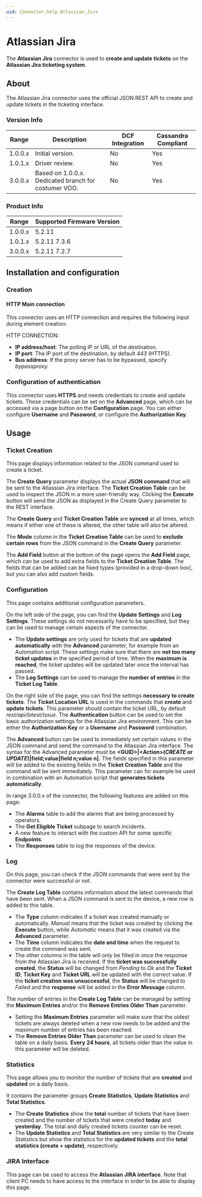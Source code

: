 ```yaml
---
uid: Connector_help_Atlassian_Jira
---
```


# Atlassian Jira

The **Atlassian Jira** connector is used to **create and update tickets** on the **Atlassian Jira ticketing system**.

## About

The Atlassian Jira connector uses the official JSON REST API to create and update tickets in the ticketing interface.

### Version Info

| **Range** | **Description**                                      | **DCF Integration** | **Cassandra Compliant** |
|------------------|------------------------------------------------------|---------------------|-------------------------|
| 1.0.0.x          | Initial version.                                     | No                  | Yes                     |
| 1.0.1.x          | Driver review.                                       | No                  | Yes                     |
| 3.0.0.x          | Based on 1.0.0.x. Dedicated branch for costumer VOO. | No                  | Yes                     |

### Product Info

| Range | Supported Firmware Version |
|------------------|-----------------------------|
| 1.0.0.x          | 5.2.11                      |
| 1.0.1.x          | 5.2.11 7.3.6                |
| 3.0.0.x          | 5.2.11 7.2.7                |

## Installation and configuration

### Creation

#### HTTP Main connection

This connector uses an HTTP connection and requires the following input during element creation:

HTTP CONNECTION:

- **IP address/host**: The polling IP or URL of the destination.
- **IP port**: The IP port of the destination, by default *443* (HTTPS).
- **Bus address**: If the proxy server has to be bypassed, specify *bypassproxy.*

### Configuration of authentication

This connector uses **HTTPS** and needs credentials to create and update tickets. These credentials can be set on the **Advanced** page, which can be accessed via a page button on the **Configuration** page.
You can either configure **Username** and **Password**, or configure the **Authorization Key**.

## Usage

### Ticket Creation

This page displays information related to the JSON command used to create a ticket.

The **Create Query** parameter displays the actual **JSON** **command** that will be sent to the Atlassian Jira interface. The **Ticket Creation Table** can be used to inspect the JSON in a more user-friendly way. Clicking the **Execute** button will send the JSON as displayed in the Create Query parameter to the REST interface.

The **Create Query** and **Ticket Creation Table** are **synced** at all times, which means if either one of these is altered, the other table will also be altered.

The **Mode** column in the **Ticket Creation Table** can be used to **exclude certain rows** from the JSON command in the **Create Query** parameter.

The **Add Field** button at the bottom of the page opens the **Add Field** page, which can be used to add extra fields to the **Ticket Creation Table**. The fields that can be added can be fixed types (provided in a drop-down box), but you can also add custom fields.

### Configuration

This page contains additional configuration parameters.

On the left side of the page, you can find the **Update Settings** and **Log Settings**. These settings do not necessarily have to be specified, but they can be used to manage certain aspects of the connector.

- The **Update settings** are only used for tickets that are **updated automatically** with the **Advanced** parameter, for example from an Automation script. These settings make sure that there are **not too many ticket updates** in the specified period of time. When the **maximum is reached**, the ticket updates will be updated later once the interval has passed.
- The **Log Settings** can be used to manage the **number of entries** in the **Ticket Log Table**.

On the right side of the page, you can find the settings **necessary** **to create tickets**. The **Ticket Location URL** is used in the commands that **create** and **update** **tickets**. This parameter should contain the ticket URL, by default *rest/api/latest/issue*. The **Authentication** button can be used to set the basic authorization settings for the Atlassian Jira environment. This can be either the **Authorization Key** or a **Username** and **Password** combination.

The **Advanced** button can be used to immediately set certain values in the JSON command and send the command to the Atlassian Jira interface. The syntax for the Advanced parameter must be **\<GUID\>\|\<Action\>(*CREATE* or *UPDATE*)\|field;value\|field n;value n\|.** The fields specified in this parameter will be added to the existing fields in the **Ticket Creation Table** and the command will be sent immediately. This parameter can for example be used in combination with an Automation script that **generates tickets automatically**.

In range 3.0.0.x of the connector, the following features are added on this page:

- The **Alarms** table to add the alarms that are being processed by operators.
- The **Get Eligible Ticket** subpage to search incidents.
- A new feature to interact with the custom API for some specific **Endpoints**.
- The **Responses** table to log the responses of the device.

### Log

On this page, you can check if the JSON commands that were sent by the connector were successful or not.

The **Create Log Table** contains information about the latest commands that have been sent. When a JSON command is sent to the device, a new row is added to this table.

- The **Type** column indicates if a ticket was created manually or automatically. *Manual* means that the ticket was created by clicking the **Execute** button, while *Automatic* means that it was created via the **Advanced** parameter.
- The **Time** column indicates the **date and time** when the request to create the command was sent.
- The other columns in the table will only be filled in once the response from the Atlassian Jira is received. If the **ticket was successfully created**, the **Status** will be changed from *Pending* to *Ok* and the **Ticket ID**, **Ticket Key** and **Ticket URL** will be updated with the correct value. If the **ticket creation was unsuccessful**, the **Status** will be changed to *Failed* and the **response** will be added in the **Error Message** column.

The number of entries in the **Create Log Table** can be managed by setting the **Maximum Entries** and/or the **Remove Entries Older Than** parameter.

- Setting the **Maximum Entries** parameter will make sure that the oldest tickets are always deleted when a new row needs to be added and the maximum number of entries has been reached.
- The **Remove Entries Older Than** parameter can be used to clean the table on a daily basis. **Every** **24 hours**, all tickets older than the value in this parameter will be deleted.

### Statistics

This page allows you to monitor the number of tickets that are **created** and **updated** on a daily basis.

It contains the parameter groups **Create Statistics**, **Update Statistics** and **Total Statistics**.

- The **Create Statistics** show the **total** number of tickets that have been created and the number of tickets that were created **today** and **yesterday**. The total and daily created tickets counter can be reset.
- The **Update Statistics** and **Total Statistics** are very similar to the Create Statistics but show the statistics for the **updated tickets** and the **total statistics (create + update)**, respectively.

### JIRA Interface

This page can be used to access the **Atlassian JIRA interface**. Note that client PC needs to have access to the interface in order to be able to display this page.
